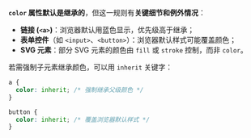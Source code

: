 **`color` 属性默认是继承的​**​，但这一规则有​**​关键细节和例外情况**：

+ **链接 (`<a>`)​**​：浏览器默认用蓝色显示，优先级高于继承；
+ **​表单控件​**​（如 `<input>`、`<button>`）：浏览器默认样式可能覆盖颜色；
+ **SVG 元素​**​：部分 SVG 元素的颜色由 `fill` 或 `stroke` 控制，而非 `color`。

若需强制子元素继承颜色，可以用 `inherit` 关键字：

```css
a {
  color: inherit; /* 强制继承父级颜色 */
}

button {
  color: inherit; /* 覆盖浏览器默认样式 */
}
```